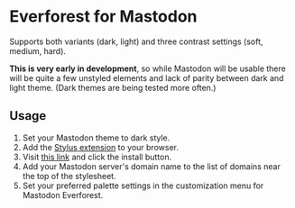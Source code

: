 # Everforest for Mastodon

Supports both variants (dark, light) and three contrast settings (soft, medium, hard).

**This is very early in development**, so while Mastodon will be usable there will be quite a few unstyled elements and lack of parity between dark and light theme. (Dark themes are being tested more often.)

## Usage

1. Set your Mastodon theme to dark style.
2. Add the [Stylus extension](https://github.com/openstyles/stylus) to your browser.
3. Visit [this link](https://github.com/isaac-8601/mastodon-everforest/raw/main/everforest.user.css) and click the install button.
4. Add your Mastodon server's domain name to the list of domains near the top of the stylesheet.
5. Set your preferred palette settings in the customization menu for Mastodon Everforest.
